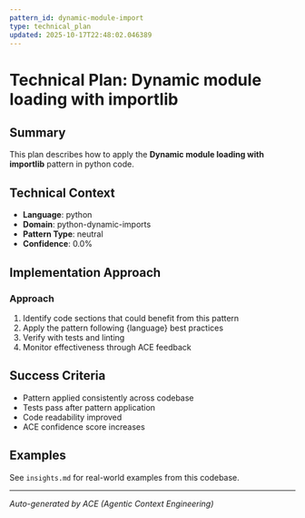 ```yaml
---
pattern_id: dynamic-module-import
type: technical_plan
updated: 2025-10-17T22:48:02.046389
---
```

# Technical Plan: Dynamic module loading with importlib

## Summary

This plan describes how to apply the **Dynamic module loading with importlib** pattern in python code.

## Technical Context

- **Language**: python
- **Domain**: python-dynamic-imports
- **Pattern Type**: neutral
- **Confidence**: 0.0%

## Implementation Approach

### Approach

1. Identify code sections that could benefit from this pattern
2. Apply the pattern following {language} best practices
3. Verify with tests and linting
4. Monitor effectiveness through ACE feedback

## Success Criteria

- Pattern applied consistently across codebase
- Tests pass after pattern application
- Code readability improved
- ACE confidence score increases

## Examples

See `insights.md` for real-world examples from this codebase.

---

*Auto-generated by ACE (Agentic Context Engineering)*
